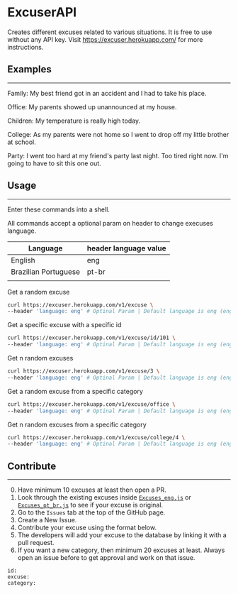 # ExcuserAPI

Creates different excuses related to various situations. It is free to use without any API key. Visit https://excuser.herokuapp.com/ for more instructions.

## Examples
---

Family: My best friend got in an accident and I had to take his place.

Office: My parents showed up unannounced at my house.

Children: My temperature is really high today.

College: As my parents were not home so I went to drop off my little brother at school.

Party: I went too hard at my friend's party last night. Too tired right now. I'm going to have to sit this one out.

## Usage
---

Enter these commands into a shell.

All commands accept a optional param on header to change execuses language. 

| Language              |  header language value       |
| -------------------   | ---------------------------- |
|  English              | eng                          |
|  Brazilian Portuguese | pt-br                        |
|                       |                              |

Get a random excuse

```bash
curl https://excuser.herokuapp.com/v1/excuse \
--header 'language: eng' # Optinal Param | Default language is eng (engllish)
```

Get a specific excuse with a specific id

```bash
curl https://excuser.herokuapp.com/v1/excuse/id/101 \
--header 'language: eng' # Optinal Param | Default language is eng (engllish)
```

Get n random excuses

```bash
curl https://excuser.herokuapp.com/v1/excuse/3 \
--header 'language: eng' # Optinal Param | Default language is eng (engllish)
```

Get a random excuse from a specific category

```bash
curl https://excuser.herokuapp.com/v1/excuse/office \
--header 'language: eng' # Optinal Param | Default language is eng (engllish)
```

Get n random excuses from a specific category

```bash
curl https://excuser.herokuapp.com/v1/excuse/college/4 \
--header 'language: eng' # Optinal Param | Default language is eng (engllish)
```

## Contribute
---
0. Have minimum 10 excuses at least then open a PR.
1. Look through the existing excuses inside [`Excuses_eng.js`](https://github.com/primeTanM/Excuser/blob/main/Excuses_eng.js) or [`Excuses_pt_br.js`](https://github.com/primeTanM/Excuser/blob/main/Excuses_pt_br.js) to see if your excuse is original.
2. Go to the `Issues` tab at the top of the GitHub page.
3. Create a New Issue.
4. Contribute your excuse using the format below.
5. The developers will add your excuse to the database by linking it with a pull request.
6. If you want a new category, then minimum 20 excuses at least. Always open an issue before to get approval and work on that issue.

```gfmd
id: 
excuse:
category:
```
